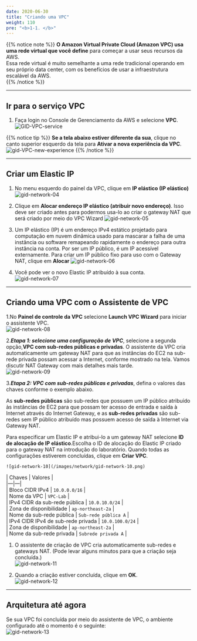 ```yaml
---
date: 2020-06-30
title: "Criando uma VPC"  
weight: 110
pre: "<b>1-1. </b>"
---
```

  
{{% notice note %}}
**O Amazon Virtual Private Cloud (Amazon VPC) usa uma rede virtual que você define** para começar a usar seus recursos da AWS.  
Essa rede virtual é muito semelhante a uma rede tradicional operando em seu próprio data center, com os benefícios de usar a infraestrutura escalável da AWS.  
{{% /notice %}}
  
----
  
## Ir para o serviço VPC  
1. Faça login no Console de Gerenciamento da AWS e selecione **VPC**.  
![GID-VPC-service](/images/network/gid-network-02.png)
  
{{% notice tip %}}
 **Se a tela abaixo estiver diferente da sua**, clique no canto superior esquerdo da tela para **Ativar a nova experiência da VPC**.  
![gid-VPC-new-experience](/images/network/gid-network-03.png)
{{% /notice %}}
  
----
  
## Criar um Elastic IP  
1. No menu esquerdo do painel da VPC, clique em **IP elástico (IP elástico)** 
![gid-network-04](/images/network/gid-network-04.png)
  
1. Clique em **Alocar endereço IP elástico (atribuir novo endereço)**. Isso deve ser criado antes para podermos usa-lo ao criar o gateway NAT que será criado por meio do VPC Wizard
![gid-network-05](/images/network/gid-network-05.png)
  
1. Um IP elástico (IP) é um endereço IPv4 estático projetado para computação em nuvem dinâmica usado para mascarar a falha de uma instância ou software remapeando rapidamente o endereço para outra instância na conta. Por ser um IP público, é um IP acessível externamente. Para criar um IP público fixo para uso com o Gateway NAT, clique em **Alocar**
![gid-network-06](/images/network/gid-network-06.png)
  
4. Você pode ver o novo Elastic IP atribuído à sua conta.  
![gid-network-07](/images/network/gid-network-07.png)
  
----
  
## Criando uma VPC com o Assistente de VPC 
1.No **Painel de controle da VPC** selecione **Launch VPC Wizard** para iniciar o assistente VPC.  
![gid-network-08](/images/network/gid-network-08.png)
  
2.***Etapa 1: selecione uma configuração de VPC***, selecione a segunda opção,**VPC com sub-redes públicas e privadas**. O assistente da VPC cria automaticamente um gateway NAT para que as instâncias do EC2 na sub-rede privada possam acessar a Internet, conforme mostrado na tela. Vamos discutir NAT Gateway com mais detalhes mais tarde.  
![gid-network-09](/images/network/gid-network-09.png)
  
3.***Etapa 2: VPC com sub-redes públicas e privadas***, defina o valores das chaves conforme o exemplo abaixo.

As **sub-redes públicas** são sub-redes que possuem um IP público atribuído às instâncias de EC2 para que possam ter acesso de entrada e saída à Internet através do Internet Gateway, e as **sub-redes privadas** são sub-redes sem IP público atribuído mas possuem acesso de saída à Internet via Gateway NAT.  

Para especificar um Elastic IP e atribui-lo a um gateway NAT selecione **ID de alocação de IP elástico**.Escolha o ID de alocação do Elastic IP criado para o gateway NAT na introdução do laboratório. Quando todas as configurações estiverem concluídas, clique em **Criar VPC**.  
  
    ![gid-network-10](/images/network/gid-network-10.png)
  
| Chaves | Valores |  
|—|—|  
| Bloco CIDR IPv4 | `10.0.0.0/16` |  
| Nome da VPC | `VPC-Lab` |  
| IPv4 CIDR da sub-rede pública | `10.0.10.0/24` |  
| Zona de disponibilidade | `ap-northeast-2a` |  
| Nome da sub-rede pública | `Sub-rede pública A` |  
| IPv4 CIDR IPv4 de sub-rede privada | `10.0.100.0/24` |  
| Zona de disponibilidade | `ap-northeast-2a` |  
| Nome da sub-rede privada | `Subrede privada A` |  
  
1. O assistente de criação de VPC cria automaticamente sub-redes e gateways NAT. (Pode levar alguns minutos para que a criação seja concluída.)  
![gid-network-11](/images/network/gid-network-11.png)
  
5. Quando a criação estiver concluída, clique em **OK**.  
![gid-network-12](/images/network/gid-network-12.png)
  
----
  
## Arquitetura até agora  
Se sua VPC foi concluída por meio do assistente de VPC, o ambiente configurado até o momento é o seguinte:  
![gid-network-13](/images/network/gid-network-13.svg)